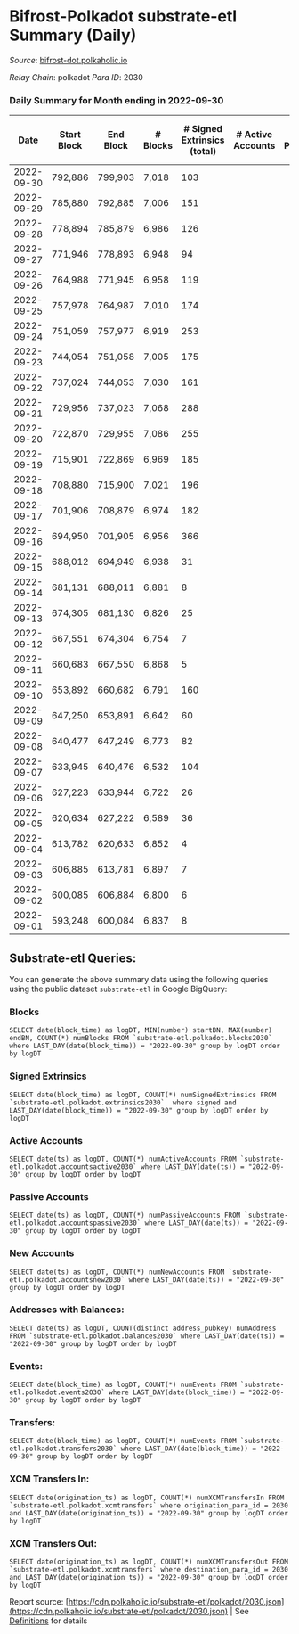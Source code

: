 # Bifrost-Polkadot substrate-etl Summary (Daily)

_Source_: [bifrost-dot.polkaholic.io](https://bifrost-dot.polkaholic.io)

*Relay Chain*: polkadot
*Para ID*: 2030



### Daily Summary for Month ending in 2022-09-30


| Date | Start Block | End Block | # Blocks | # Signed Extrinsics (total) | # Active Accounts | # Passive | # New | # Addresses with Balances | # Events | # Transfers | # XCM Transfers In | # XCM Transfers Out | Issues | 
| ---- | ----------- | --------- | -------- | --------------------------- | ----------------- | --------- | ----- | ------------------------- | -------- | ----------- | ------------------ | ------------------- | ------ |
| 2022-09-30 | 792,886 | 799,903 | 7,018 | 103 |  |  |  | 2,805 | 14,887 | 43  | 5 ($2,529.47) | 3 ($655.19) |  |
| 2022-09-29 | 785,880 | 792,885 | 7,006 | 151 |  |  |  |  | 15,406 | 103  | 17 ($7,706.85) | 5 ($676.26) |  |
| 2022-09-28 | 778,894 | 785,879 | 6,986 | 126 |  |  |  |  | 15,147 | 116  | 13 ($7,787.56) | 2 ($4,782.37) |  |
| 2022-09-27 | 771,946 | 778,893 | 6,948 | 94 |  |  |  |  | 14,759 | 94  | 10 ($6,704.63) | 6 ($1,646.07) |  |
| 2022-09-26 | 764,988 | 771,945 | 6,958 | 119 |  |  |  |  | 14,955 | 127  | 6 ($297.16) | 2 ($55.45) |  |
| 2022-09-25 | 757,978 | 764,987 | 7,010 | 174 |  |  |  |  | 15,415 | 114  | 9 ($45,839.86) | 9 ($26,503.59) |  |
| 2022-09-24 | 751,059 | 757,977 | 6,919 | 253 |  |  |  |  | 15,833 | 219  | 15 ($5,509.93) | 3 ($1,608.47) |  |
| 2022-09-23 | 744,054 | 751,058 | 7,005 | 175 |  |  |  |  | 15,592 | 129  | 29 ($12,014.48) |   |  |
| 2022-09-22 | 737,024 | 744,053 | 7,030 | 161 |  |  |  |  | 15,614 | 105  | 44 ($10,378.87) | 3 ($93.04) |  |
| 2022-09-21 | 729,956 | 737,023 | 7,068 | 288 |  |  |  |  | 16,967 | 175  | 58 ($656,380.67) | 1 ($6,927.26) |  |
| 2022-09-20 | 722,870 | 729,955 | 7,086 | 255 |  |  |  |  | 16,573 | 179  | 54 ($13,764.72) | 2 ($113.77) |  |
| 2022-09-19 | 715,901 | 722,869 | 6,969 | 185 |  |  |  | 2,641 | 15,551 | 153 ($131.04) | 43 ($30,001.69) | 4 ($1,525.56) |  |
| 2022-09-18 | 708,880 | 715,900 | 7,021 | 196 |  |  |  | 2,628 | 15,701 | 107 ($59.68) | 31 ($23,752.15) | 2 ($688.05) |  |
| 2022-09-17 | 701,906 | 708,879 | 6,974 | 182 |  |  |  | 2,609 | 15,704 | 141 ($1,086.63) | 53 ($737,842.53) |   |  |
| 2022-09-16 | 694,950 | 701,905 | 6,956 | 366 |  |  |  | 2,577 | 17,226 | 281 ($54,349.52) | 98 ($107,413.39) | 2 ($13.83) |  |
| 2022-09-15 | 688,012 | 694,949 | 6,938 | 31 |  |  |  | 2,525 | 18,794 | 1,771 ($56,422.68) |   |   |  |
| 2022-09-14 | 681,131 | 688,011 | 6,881 | 8 |  |  |  | 2,523 | 13,827 |   |   |   |  |
| 2022-09-13 | 674,305 | 681,130 | 6,826 | 25 |  |  |  | 2,523 | 13,880 | 8  | 2 ($3,790.86) |   |  |
| 2022-09-12 | 667,551 | 674,304 | 6,754 | 7 |  |  |  | 2,521 | 13,567 |   |   |   |  |
| 2022-09-11 | 660,683 | 667,550 | 6,868 | 5 |  |  |  |  | 13,782 |   |   |   |  |
| 2022-09-10 | 653,892 | 660,682 | 6,791 | 160 |  |  |  |  | 14,903 |   |   |   |  |
| 2022-09-09 | 647,250 | 653,891 | 6,642 | 60 |  |  |  | 2,521 | 13,823 | 13 ($205,780.00) | 3 ($68,309.03) |   |  |
| 2022-09-08 | 640,477 | 647,249 | 6,773 | 82 |  |  |  | 2,512 | 14,234 | 8 ($7,347.69) |   |   |  |
| 2022-09-07 | 633,945 | 640,476 | 6,532 | 104 |  |  |  | 2,506 | 26,275 | 3,717 ($0.46) | 2 ($181.36) |   |  |
| 2022-09-06 | 627,223 | 633,944 | 6,722 | 26 |  |  |  | 1,341 | 13,671 | 3 ($0.04) | 2 ($16.04) | 1 ($6.52) |  |
| 2022-09-05 | 620,634 | 627,222 | 6,589 | 36 |  |  |  | 1,340 | 15,765 | 786 ($64,954.82) |   |   |  |
| 2022-09-04 | 613,782 | 620,633 | 6,852 | 4 |  |  |  | 1,339 | 13,733 | 1 ($0.70) |   |   |  |
| 2022-09-03 | 606,885 | 613,781 | 6,897 | 7 |  |  |  | 1,338 | 13,840 | 1 ($1.78) |   |   |  |
| 2022-09-02 | 600,085 | 606,884 | 6,800 | 6 |  |  |  | 1,337 | 13,647 | 5 ($0.61) |   |   |  |
| 2022-09-01 | 593,248 | 600,084 | 6,837 | 8 |  |  |  | 1,334 | 13,727 | 6 ($0.06) |   |   |  |

## Substrate-etl Queries:
You can generate the above summary data using the following queries using the public dataset `substrate-etl` in Google BigQuery:


### Blocks
```
SELECT date(block_time) as logDT, MIN(number) startBN, MAX(number) endBN, COUNT(*) numBlocks FROM `substrate-etl.polkadot.blocks2030`  where LAST_DAY(date(block_time)) = "2022-09-30" group by logDT order by logDT
```


### Signed Extrinsics
```
SELECT date(block_time) as logDT, COUNT(*) numSignedExtrinsics FROM `substrate-etl.polkadot.extrinsics2030`  where signed and LAST_DAY(date(block_time)) = "2022-09-30" group by logDT order by logDT
```


### Active Accounts
```
SELECT date(ts) as logDT, COUNT(*) numActiveAccounts FROM `substrate-etl.polkadot.accountsactive2030` where LAST_DAY(date(ts)) = "2022-09-30" group by logDT order by logDT
```


### Passive Accounts
```
SELECT date(ts) as logDT, COUNT(*) numPassiveAccounts FROM `substrate-etl.polkadot.accountspassive2030` where LAST_DAY(date(ts)) = "2022-09-30" group by logDT order by logDT
```


### New Accounts
```
SELECT date(ts) as logDT, COUNT(*) numNewAccounts FROM `substrate-etl.polkadot.accountsnew2030` where LAST_DAY(date(ts)) = "2022-09-30" group by logDT order by logDT
```


### Addresses with Balances:
```
SELECT date(ts) as logDT, COUNT(distinct address_pubkey) numAddress FROM `substrate-etl.polkadot.balances2030` where LAST_DAY(date(ts)) = "2022-09-30" group by logDT order by logDT
```


### Events:
```
SELECT date(block_time) as logDT, COUNT(*) numEvents FROM `substrate-etl.polkadot.events2030` where LAST_DAY(date(block_time)) = "2022-09-30" group by logDT order by logDT
```


### Transfers:
```
SELECT date(block_time) as logDT, COUNT(*) numEvents FROM `substrate-etl.polkadot.transfers2030` where LAST_DAY(date(block_time)) = "2022-09-30" group by logDT order by logDT
```


### XCM Transfers In:
```
SELECT date(origination_ts) as logDT, COUNT(*) numXCMTransfersIn FROM `substrate-etl.polkadot.xcmtransfers` where origination_para_id = 2030 and LAST_DAY(date(origination_ts)) = "2022-09-30" group by logDT order by logDT
```


### XCM Transfers Out:
```
SELECT date(origination_ts) as logDT, COUNT(*) numXCMTransfersOut FROM `substrate-etl.polkadot.xcmtransfers` where destination_para_id = 2030 and LAST_DAY(date(origination_ts)) = "2022-09-30" group by logDT order by logDT
```



Report source: [https://cdn.polkaholic.io/substrate-etl/polkadot/2030.json](https://cdn.polkaholic.io/substrate-etl/polkadot/2030.json) | See [Definitions](/DEFINITIONS.md) for details
